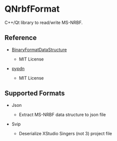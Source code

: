 # QNrbfFormat

C++/Qt library to read/write MS-NRBF.

## Reference

+ [BinaryFormatDataStructure](https://github.com/bbowyersmyth/BinaryFormatDataStructure)
  + MIT License

+ [pypdn](https://github.com/addisonElliott/pypdn)
  + MIT License

## Supported Formats

+ Json
  + Extract MS-NRBF data structure to json file

+ Svip
  + Deserialize XStudio Singers (not 3) project file